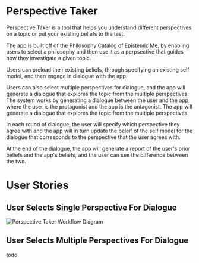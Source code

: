 # Perspective Taker

Perspective Taker is a tool that helps you understand different perspectives on a topic or put your existing beliefs to the test.

The app is built off of the Philosophy Catalog of Epistemic Me, by enabling users to select a philosophy and then use it as a perpsective that guides how they investigate a given topic. 

Users can preload their existing beliefs, through specifying an existing self model, and then engage in dialogue with the app.

Users can also select multiple perspectives for dialogue, and the app will generate a dialogue that explores the topic from the multiple perspectives. The system works by generating a dialogue between the user and the app, where the user is the protagonist and the app is the antagonist. The app will generate a dialogue that explores the topic from the multiple perspectives.

In each round of dialogue, the user will specify which perspective they agree with and the app will in turn update the beleif of the self model for the dialogue that corresponds to the perspective that the user agrees with.

At the end of the dialogue, the app will generate a report of the user's prior beliefs and the app's beliefs, and the user can see the difference between the two.

# User Stories

## User Selects Single Perspective For Dialogue

![Perspective Taker Workflow Diagram](https://static.swimlanes.io/1c4cf421a1ab6500e942fa672ba22d5a.png)

## User Selects Multiple Perspectives For Dialogue

todo
